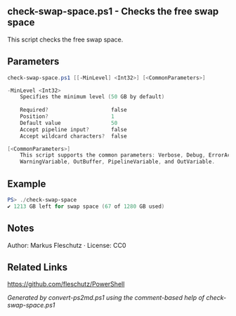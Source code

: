 ## check-swap-space.ps1 - Checks the free swap space

This script checks the free swap space.

## Parameters
```powershell
check-swap-space.ps1 [[-MinLevel] <Int32>] [<CommonParameters>]

-MinLevel <Int32>
    Specifies the minimum level (50 GB by default)
    
    Required?                    false
    Position?                    1
    Default value                50
    Accept pipeline input?       false
    Accept wildcard characters?  false

[<CommonParameters>]
    This script supports the common parameters: Verbose, Debug, ErrorAction, ErrorVariable, WarningAction, 
    WarningVariable, OutBuffer, PipelineVariable, and OutVariable.
```

## Example
```powershell
PS> ./check-swap-space
✔️ 1213 GB left for swap space (67 of 1280 GB used)

```

## Notes
Author: Markus Fleschutz · License: CC0

## Related Links
https://github.com/fleschutz/PowerShell

*Generated by convert-ps2md.ps1 using the comment-based help of check-swap-space.ps1*
